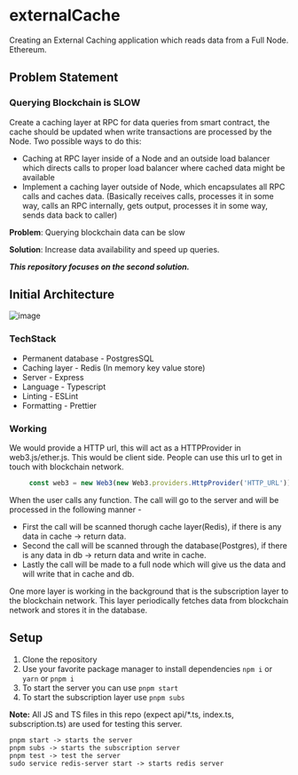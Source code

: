 # externalCache

Creating an External Caching application which reads data from a Full Node. Ethereum.

## Problem Statement

### Querying Blockchain is SLOW

Create a caching layer at RPC for data queries from smart contract, the cache should be updated when write transactions are processed by the Node. Two possible ways to do this:

-   Caching at RPC layer inside of a Node and an outside load balancer which directs calls to proper load balancer where cached data might be available
-   Implement a caching layer outside of Node, which encapsulates all RPC calls and caches data. (Basically receives calls, processes it in some way, calls an RPC internally, gets output, processes it in some way, sends data back to caller)

**Problem**: Querying blockchain data can be slow

**Solution**: Increase data availability and speed up queries.

**_This repository focuses on the second solution._**

## Initial Architecture

![image](https://user-images.githubusercontent.com/75160883/233833382-29af7063-2a41-4f0e-8c5b-61428c291a2b.png)

### TechStack

-   Permanent database - PostgresSQL
-   Caching layer - Redis (In memory key value store)
-   Server - Express
-   Language - Typescript
-   Linting - ESLint
-   Formatting - Prettier

### Working

We would provide a HTTP url, this will act as a HTTPProvider in web3.js/ether.js. This would be client side. People can use this url to get in touch with blockchain network.

```Javascript
     const web3 = new Web3(new Web3.providers.HttpProvider('HTTP_URL'))
```

When the user calls any function. The call will go to the server and will be processed in the following manner -

-   First the call will be scanned thorugh cache layer(Redis), if there is any data in cache &#8594; return data.
-   Second the call will be scanned through the database(Postgres), if there is any data in db &#8594; return data and write in cache.
-   Lastly the call will be made to a full node which will give us the data and will write that in cache and db.

One more layer is working in the background that is the subscription layer to the blockchain network. This layer periodically fetches data from blockchain network and stores it in the database.

## Setup

1.  Clone the repository
2.  Use your favorite package manager to install dependencies `npm i` or `yarn` or `pnpm i`
3.  To start the server you can use `pnpm start`
4.  To start the subscription layer use `pnpm subs`

**Note:** All JS and TS files in this repo (expect api/\*.ts, index.ts, subscription.ts) are used for testing this server.

<!-- commands -->

```
pnpm start -> starts the server
pnpm subs -> starts the subscription server
pnpm test -> test the server
sudo service redis-server start -> starts redis server
```
